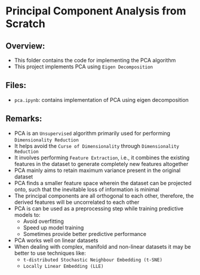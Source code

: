 # Principal Component Analysis from Scratch

## Overview:
- This folder contains the code for implementing the PCA algorithm
- This project implements PCA using `Eigen Decomposition`
 
## Files:
- `pca.ipynb`: contains implementation of PCA using eigen decomposition

## Remarks:
- PCA is an `Unsupervised` algorithm primarily used for performing `Dimensionality Reduction`
- It helps avoid the `Curse of Dimensionality` through `Dimensionality Reduction`
- It involves performing `Feature Extraction`, i.e., it combines the existing features in the dataset to generate completely new features altogether
- PCA mainly aims to retain maximum variance present in the original dataset
- PCA finds a smaller feature space wherein the dataset can be projected onto, such that the inevitable loss of information is minimal
- The principal components are all orthogonal to each other, therefore, the derived features will be uncorrelated to each other
- PCA is can be used as a preprocessing step while training predictive models to:
  - Avoid overfitting
  - Speed up model training
  - Sometimes provide better predictive performance
- PCA works well on linear datasets
- When dealing with complex, manifold and non-linear datasets it may be better to use techniques like:
  - `t-distributed Stochastic Neighbour Embedding (t-SNE)`
  - `Locally Linear Embedding (LLE)`
